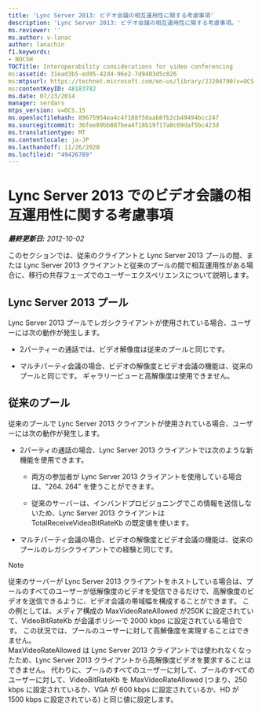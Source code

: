 ```yaml
---
title: 'Lync Server 2013: ビデオ会議の相互運用性に関する考慮事項'
description: 'Lync Server 2013: ビデオ会議の相互運用性に関する考慮事項。'
ms.reviewer: ''
ms.author: v-lanac
author: lanachin
f1.keywords:
- NOCSH
TOCTitle: Interoperability considerations for video conferencing
ms:assetid: 31ead3b5-ed95-42d4-96e2-7d9403d5c026
ms:mtpsurl: https://technet.microsoft.com/en-us/library/JJ204790(v=OCS.15)
ms:contentKeyID: 48183782
ms.date: 07/23/2014
manager: serdars
mtps_version: v=OCS.15
ms.openlocfilehash: 89675954ea4c4f188f50aab8fb2cb49494bcc247
ms.sourcegitcommit: 36fee89bb887bea4f18b19f17a8c69daf5bc423d
ms.translationtype: MT
ms.contentlocale: ja-JP
ms.lasthandoff: 11/26/2020
ms.locfileid: "49426789"
---
```

# <a name="interoperability-considerations-for-video-conferencing-in-lync-server-2013"></a>Lync Server 2013 でのビデオ会議の相互運用性に関する考慮事項

<div data-xmlns="http://www.w3.org/1999/xhtml">

<div class="topic" data-xmlns="http://www.w3.org/1999/xhtml" data-msxsl="urn:schemas-microsoft-com:xslt" data-cs="https://msdn.microsoft.com/">

<div data-asp="https://msdn2.microsoft.com/asp">



</div>

<div id="mainSection">

<div id="mainBody">

<span> </span>

_**最終更新日:** 2012-10-02_

このセクションでは、従来のクライアントと Lync Server 2013 プールの間、または Lync Server 2013 クライアントと従来のプールの間で相互運用性がある場合に、移行の共存フェーズでのユーザーエクスペリエンスについて説明します。

<div>

## <a name="lync-server-2013-pools"></a>Lync Server 2013 プール

Lync Server 2013 プールでレガシクライアントが使用されている場合、ユーザーには次の動作が発生します。

  - 2パーティーの通話では、ビデオ解像度は従来のプールと同じです。

  - マルチパーティ会議の場合、ビデオの解像度とビデオ会議の機能は、従来のプールと同じです。 ギャラリービューと高解像度は使用できません。

</div>

<div>

## <a name="legacy-pools"></a>従来のプール

従来のプールで Lync Server 2013 クライアントが使用されている場合、ユーザーには次の動作が発生します。

  - 2パーティの通話の場合、Lync Server 2013 クライアントでは次のような新機能を使用できます。
    
      - 両方の参加者が Lync Server 2013 クライアントを使用している場合は、"264. 264" を使うことができます。
    
      - 従来のサーバーは、インバンドプロビジョニングでこの情報を送信しないため、Lync Server 2013 クライアントは TotalReceiveVideoBitRateKb の既定値を使います。

  - マルチパーティ会議の場合、ビデオの解像度とビデオ会議の機能は、従来のプールのレガシクライアントでの経験と同じです。

<div>


> [!NOTE]  
> 従来のサーバーが Lync Server 2013 クライアントをホストしている場合は、プールのすべてのユーザーが低解像度のビデオを受信できるだけで、高解像度のビデオを送信できるように、ビデオ会議の帯域幅を構成することができます。 この例としては、メディア構成の MaxVideoRateAllowed が250K に設定されていて、VideoBitRateKb が会議ポリシーで 2000 kbps に設定されている場合です。 この状況では、プールのユーザーに対して高解像度を実現することはできません。<BR>MaxVideoRateAllowed は Lync Server 2013 クライアントでは使われなくなったため、Lync Server 2013 クライアントから高解像度ビデオを要求することはできません。 代わりに、プールのすべてのユーザーに対して、プールのすべてのユーザーに対して、VideoBitRateKb を MaxVideoRateAllowed (つまり、250 kbps に設定されているか、VGA が 600 kbps に設定されているか、HD が 1500 kbps に設定されている) と同じ値に設定します。



</div>

</div>

</div>

<span> </span>

</div>

</div>

</div>

